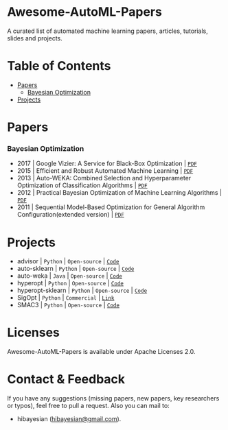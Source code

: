 # Awesome-AutoML-Papers 

A curated list of automated machine learning papers, articles, tutorials, slides and projects.

# Table of Contents

+ [Papers](#papers)
  - [Bayesian Optimization](#bayesian-optimization)
+ [Projects](#projects)

# Papers
### Bayesian Optimization
+ 2017 | Google Vizier: A Service for Black-Box Optimization | [`PDF`](https://static.googleusercontent.com/media/research.google.com/zh-CN//pubs/archive/46180.pdf)
+ 2015 | Efficient and Robust Automated Machine Learning | [`PDF`](https://papers.nips.cc/paper/5872-efficient-and-robust-automated-machine-learning.pdf)
+ 2013 | Auto-WEKA: Combined Selection and Hyperparameter Optimization of Classification Algorithms | [`PDF`](http://www.cs.ubc.ca/labs/beta/Projects/autoweka/papers/autoweka.pdf)
+ 2012 | Practical Bayesian Optimization of Machine Learning Algorithms | [`PDF`](https://papers.nips.cc/paper/4522-practical-bayesian-optimization-of-machine-learning-algorithms.pdf)
+ 2011 | Sequential Model-Based Optimization for General Algorithm Configuration(extended version) | [`PDF`](https://www.cs.ubc.ca/~hutter/papers/10-TR-SMAC.pdf)

# Projects
+ advisor | `Python` | `Open-source` | [`Code`](https://github.com/tobegit3hub/advisor)
+ auto-sklearn | `Python` | `Open-source` | [`Code`](https://github.com/automl/auto-sklearn)
+ auto-weka | `Java` | `Open-source` | [`Code`](https://github.com/automl/autoweka)
+ hyperopt | `Python` | `Open-source` | [`Code`](https://github.com/hyperopt/hyperopt)
+ hyperopt-sklearn | `Python` | `Open-source` | [`Code`](https://github.com/hyperopt/hyperopt-sklearn)
+ SigOpt | `Python` | `Commercial` | [`Link`](https://sigopt.com/)
+ SMAC3 | `Python` | `Open-source` | [`Code`](https://github.com/automl/SMAC3)


# Licenses
Awesome-AutoML-Papers is available under Apache Licenses 2.0.

# Contact & Feedback
If you have any suggestions (missing papers, new papers, key researchers or typos), feel free to pull a request. Also you can mail to:
+ hibayesian (hibayesian@gmail.com).
